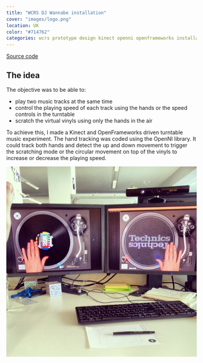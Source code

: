 ```yaml
---
title: "WCRS DJ Wannabe installation"
cover: "images/logo.png"
location: UK
color: "#714762"
categories: wcrs prototype design kinect openni openframeworks installation inverted open-source
---
```


<p class="align-center">
<a class="btn" href="https://github.com/gazpachu/dj-wannabe" target="_blank">Source code</a>
</p>

## The idea

The objective was to be able to:

- play two music tracks at the same time
- control the playing speed of each track using the hands or the speed controls in the turntable
- scratch the virtual vinyls using only the hands in the air

To achieve this, I made a Kinect and OpenFrameworks driven turntable music experiment. The hand tracking was coded using the OpenNI library. It could track both hands and detect the up and down movement to trigger the scratching mode or the circular movement on top of the vinyls to increase or decrease the playing speed.

![](./images/turn-tables.jpg)
